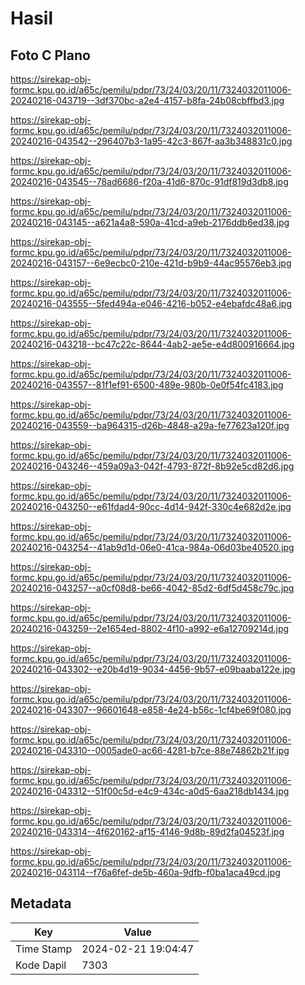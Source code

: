 # Hasil

## Foto C Plano

https://sirekap-obj-formc.kpu.go.id/a65c/pemilu/pdpr/73/24/03/20/11/7324032011006-20240216-043719--3df370bc-a2e4-4157-b8fa-24b08cbffbd3.jpg

https://sirekap-obj-formc.kpu.go.id/a65c/pemilu/pdpr/73/24/03/20/11/7324032011006-20240216-043542--296407b3-1a95-42c3-867f-aa3b348831c0.jpg

https://sirekap-obj-formc.kpu.go.id/a65c/pemilu/pdpr/73/24/03/20/11/7324032011006-20240216-043545--78ad6686-f20a-41d6-870c-91df819d3db8.jpg

https://sirekap-obj-formc.kpu.go.id/a65c/pemilu/pdpr/73/24/03/20/11/7324032011006-20240216-043145--a621a4a8-590a-41cd-a9eb-2176ddb6ed38.jpg

https://sirekap-obj-formc.kpu.go.id/a65c/pemilu/pdpr/73/24/03/20/11/7324032011006-20240216-043157--6e9ecbc0-210e-421d-b9b9-44ac95576eb3.jpg

https://sirekap-obj-formc.kpu.go.id/a65c/pemilu/pdpr/73/24/03/20/11/7324032011006-20240216-043555--5fed494a-e046-4216-b052-e4ebafdc48a6.jpg

https://sirekap-obj-formc.kpu.go.id/a65c/pemilu/pdpr/73/24/03/20/11/7324032011006-20240216-043218--bc47c22c-8644-4ab2-ae5e-e4d800916664.jpg

https://sirekap-obj-formc.kpu.go.id/a65c/pemilu/pdpr/73/24/03/20/11/7324032011006-20240216-043557--81f1ef91-6500-489e-980b-0e0f54fc4183.jpg

https://sirekap-obj-formc.kpu.go.id/a65c/pemilu/pdpr/73/24/03/20/11/7324032011006-20240216-043559--ba964315-d26b-4848-a29a-fe77623a120f.jpg

https://sirekap-obj-formc.kpu.go.id/a65c/pemilu/pdpr/73/24/03/20/11/7324032011006-20240216-043246--459a09a3-042f-4793-872f-8b92e5cd82d6.jpg

https://sirekap-obj-formc.kpu.go.id/a65c/pemilu/pdpr/73/24/03/20/11/7324032011006-20240216-043250--e61fdad4-90cc-4d14-942f-330c4e682d2e.jpg

https://sirekap-obj-formc.kpu.go.id/a65c/pemilu/pdpr/73/24/03/20/11/7324032011006-20240216-043254--41ab9d1d-06e0-41ca-984a-06d03be40520.jpg

https://sirekap-obj-formc.kpu.go.id/a65c/pemilu/pdpr/73/24/03/20/11/7324032011006-20240216-043257--a0cf08d8-be66-4042-85d2-6df5d458c79c.jpg

https://sirekap-obj-formc.kpu.go.id/a65c/pemilu/pdpr/73/24/03/20/11/7324032011006-20240216-043259--2e1654ed-8802-4f10-a992-e6a12709214d.jpg

https://sirekap-obj-formc.kpu.go.id/a65c/pemilu/pdpr/73/24/03/20/11/7324032011006-20240216-043302--e20b4d19-9034-4456-9b57-e09baaba122e.jpg

https://sirekap-obj-formc.kpu.go.id/a65c/pemilu/pdpr/73/24/03/20/11/7324032011006-20240216-043307--96601648-e858-4e24-b56c-1cf4be69f080.jpg

https://sirekap-obj-formc.kpu.go.id/a65c/pemilu/pdpr/73/24/03/20/11/7324032011006-20240216-043310--0005ade0-ac66-4281-b7ce-88e74862b21f.jpg

https://sirekap-obj-formc.kpu.go.id/a65c/pemilu/pdpr/73/24/03/20/11/7324032011006-20240216-043312--51f00c5d-e4c9-434c-a0d5-6aa218db1434.jpg

https://sirekap-obj-formc.kpu.go.id/a65c/pemilu/pdpr/73/24/03/20/11/7324032011006-20240216-043314--4f620162-af15-4146-9d8b-89d2fa04523f.jpg

https://sirekap-obj-formc.kpu.go.id/a65c/pemilu/pdpr/73/24/03/20/11/7324032011006-20240216-043114--f76a6fef-de5b-460a-9dfb-f0ba1aca49cd.jpg


## Metadata

| Key        | Value               |
| ---------- | ------------------- |
| Time Stamp | 2024-02-21 19:04:47 |
| Kode Dapil | 7303                |



